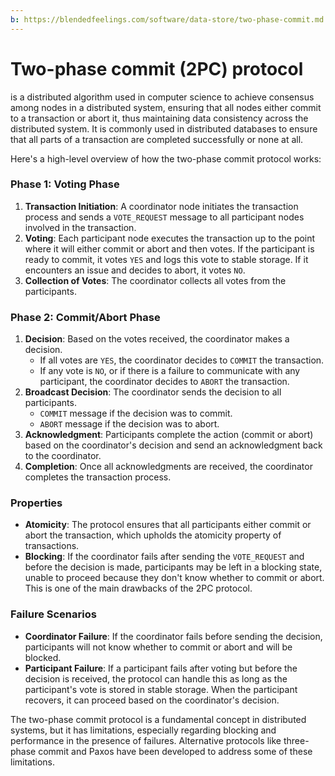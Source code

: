 ```yaml
---
b: https://blendedfeelings.com/software/data-store/two-phase-commit.md
---
```


# Two-phase commit (2PC) protocol 
is a distributed algorithm used in computer science to achieve consensus among nodes in a distributed system, ensuring that all nodes either commit to a transaction or abort it, thus maintaining data consistency across the distributed system. It is commonly used in distributed databases to ensure that all parts of a transaction are completed successfully or none at all.

Here's a high-level overview of how the two-phase commit protocol works:

### Phase 1: Voting Phase
1. **Transaction Initiation**: A coordinator node initiates the transaction process and sends a `VOTE_REQUEST` message to all participant nodes involved in the transaction.
2. **Voting**: Each participant node executes the transaction up to the point where it will either commit or abort and then votes. If the participant is ready to commit, it votes `YES` and logs this vote to stable storage. If it encounters an issue and decides to abort, it votes `NO`.
3. **Collection of Votes**: The coordinator collects all votes from the participants.

### Phase 2: Commit/Abort Phase
1. **Decision**: Based on the votes received, the coordinator makes a decision.
   - If all votes are `YES`, the coordinator decides to `COMMIT` the transaction.
   - If any vote is `NO`, or if there is a failure to communicate with any participant, the coordinator decides to `ABORT` the transaction.
2. **Broadcast Decision**: The coordinator sends the decision to all participants.
   - `COMMIT` message if the decision was to commit.
   - `ABORT` message if the decision was to abort.
3. **Acknowledgment**: Participants complete the action (commit or abort) based on the coordinator's decision and send an acknowledgment back to the coordinator.
4. **Completion**: Once all acknowledgments are received, the coordinator completes the transaction process.

### Properties
- **Atomicity**: The protocol ensures that all participants either commit or abort the transaction, which upholds the atomicity property of transactions.
- **Blocking**: If the coordinator fails after sending the `VOTE_REQUEST` and before the decision is made, participants may be left in a blocking state, unable to proceed because they don't know whether to commit or abort. This is one of the main drawbacks of the 2PC protocol.

### Failure Scenarios
- **Coordinator Failure**: If the coordinator fails before sending the decision, participants will not know whether to commit or abort and will be blocked.
- **Participant Failure**: If a participant fails after voting but before the decision is received, the protocol can handle this as long as the participant's vote is stored in stable storage. When the participant recovers, it can proceed based on the coordinator's decision.

The two-phase commit protocol is a fundamental concept in distributed systems, but it has limitations, especially regarding blocking and performance in the presence of failures. Alternative protocols like three-phase commit and Paxos have been developed to address some of these limitations.